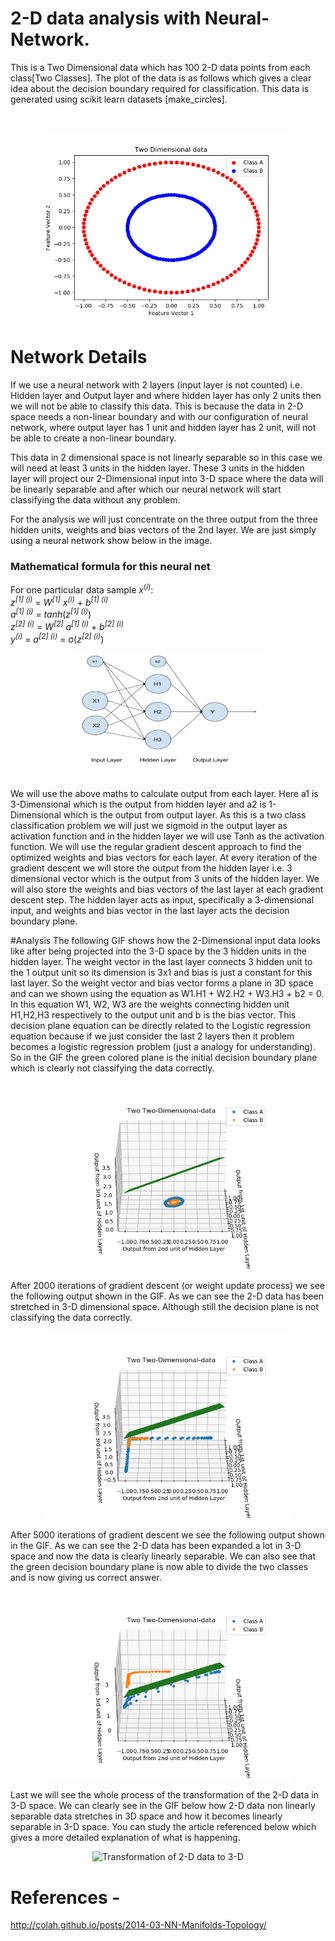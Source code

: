 # 2-D data analysis with Neural-Network.
This is a Two Dimensional data which has 100 2-D data points from each class[Two Classes]. The plot of the data is as follows which gives a clear idea about the decision boundary required for classification. This data is generated using scikit learn datasets [make_circles].

</br>
<p align="center">
  <img src="/Plots/Two-Dimensional-data.png" alt="One dimensional data with two classes" height="300" width="400" />
</p>

# Network Details
If we use a neural network with 2 layers (input layer is not counted) i.e. Hidden layer and Output layer and where hidden layer has only 2 units then we will not be able to classify this data. This is because the data in 2-D space needs a non-linear boundary and with our configuration of neural network, where output layer has 1 unit and hidden layer has 2 unit, will not be able to create a non-linear boundary. 

This data in 2 dimensional space is not linearly separable so in this case we will need at least 3 units in the hidden layer. These 3 units in the hidden layer will project our 2-Dimensional input into 3-D space where the data will be linearly separable and after which our neural network will start classifying the data without any problem.

For the analysis we will just concentrate on the three output from the three hidden units, weights and bias vectors of the 2nd layer. We are just simply using a neural network show below in the image.

### Mathematical formula for this neural net
For one particular data sample *x*<sup>(*i*)</sup>:
</br>
*z*<sup>*[1] (i)*</sup> =  *W*<sup>*[1]*</sup> *x*<sup>*(i)*</sup> + *b*<sup>*[1] (i)*</sup>
</br>
*a*<sup>*[1] (i)*</sup> = *tanh*(*z*<sup>*[1] (i)*</sup>)
</br>
*z*<sup>*[2] (i)*</sup> = *W*<sup>*[2]*</sup> *a*<sup>*[1] (i)*</sup> + *b*<sup>*[2] (i)*</sup>
</br>
*y*<sup>*(i)*</sup> = *a*<sup>*[2] (i)*</sup> = σ(*z*<sup>*[2] (i)*</sup>)
</br>

<p align="center">
  <img src="/Plots/2d-NN.PNG" alt="One dimensional data with two classes" height="200" width="300" />
</p>

We will use the above maths to calculate output from each layer. Here a1 is 3-Dimensional which is the output from hidden layer and a2 is 1-Dimensional which is the output from output layer. As this is a two class classification problem we will just we sigmoid in the output layer as activation function and in the hidden layer we will use Tanh as the activation function. We will use the regular gradient descent approach to find the optimized weights and bias vectors for each layer. At every iteration of the gradient descent we will store the output from the hidden layer i.e. 3 dimensional vector which is the output from 3 units of the hidden layer. We will also store the weights and bias vectors of the last layer at each gradient descent step. The hidden layer acts as input, specifically a 3-dimensional input, and weights and bias vector in the last layer acts the decision boundary plane.


#Analysis
The following GIF shows how the 2-Dimensional input data looks like after being projected into the 3-D space by the 3 hidden units in the hidden layer. The weight vector in the last layer connects 3 hidden unit to the 1 output unit so its dimension is 3x1 and bias is just a constant for this last layer. So the weight vector and bias vector forms a plane in 3D space and can we shown using the equation as W1.H1 + W2.H2 + W3.H3 + b2 = 0. In this equation W1, W2, W3 are the weights connecting hidden unit H1,H2,H3 respectively to the output unit and b is the bias vector. This decision plane equation can be directly related to the Logistic regression equation because if we just consider the last 2 layers then it problem becomes a logistic regression problem (just a analogy for understanding). So in the GIF the green colored plane is the initial decision boundary plane which is clearly not classifying the data correctly. 
<p align="center">
  <img src="3-ddata0-tranformation.gif" alt="Transformation of 2-D data to 3-D" height="300" width="400" />
</p>
After 2000 iterations of gradient descent (or weight update process) we see the following output shown in the GIF. As we can see the 2-D data has been stretched in 3-D dimensional space. Although still the decision plane is not classifying the data correctly.
<p align="center">
  <img src="3-ddata20-tranformation.gif" alt="Transformation of 2-D data to 3-D" height="300" width="400" />
</p>
After 5000 iterations of gradient descent we see the following output shown in the GIF. As we can see the 2-D data has been expanded a lot in 3-D space and now the data is clearly linearly separable. We can also see that the green decision boundary plane is now able to divide the two classes and is now giving us correct answer. 
<p align="center">
  <img src="3-ddata50-tranformation.gif" alt="Transformation of 2-D data to 3-D" height="300" width="400" />
</p>
Last we will see the whole process of the transformation of the 2-D data in 3-D space. We can clearly see in the GIF below how 2-D data non linearly separable data stretches in 3D space and how it becomes linearly separable in 3-D space. You can study the article referenced below which gives a more detailed explanation of what is happening. 
<p align="center">
  <img src="3-ddata-tranformation.gif" alt="Transformation of 2-D data to 3-D" height="300" width="400" />
</p>

# References -
http://colah.github.io/posts/2014-03-NN-Manifolds-Topology/
